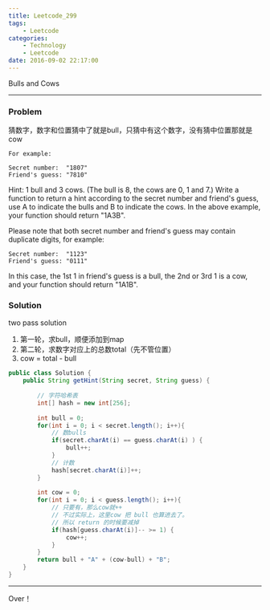 ```yaml
---
title: Leetcode_299
tags:
	- Leetcode
categories:
	- Technology
	- Leetcode
date: 2016-09-02 22:17:00
---
```

Bulls and Cows

<!-- more -->

***

### Problem
猜数字，数字和位置猜中了就是bull，只猜中有这个数字，没有猜中位置那就是cow

	For example:

	Secret number:  "1807"
	Friend's guess: "7810"
Hint: 1 bull and 3 cows. (The bull is 8, the cows are 0, 1 and 7.)
Write a function to return a hint according to the secret number and friend's guess, use A to indicate the bulls and B to indicate the cows. In the above example, your function should return "1A3B".

Please note that both secret number and friend's guess may contain duplicate digits, for example:

	Secret number:  "1123"
	Friend's guess: "0111"
In this case, the 1st 1 in friend's guess is a bull, the 2nd or 3rd 1 is a cow, and your function should return "1A1B".




### Solution
two pass solution 
1. 第一轮，求bull，顺便添加到map
2. 第二轮，求数字对应上的总数total（先不管位置）
3. cow = total - bull

``` java
public class Solution {
    public String getHint(String secret, String guess) {
        
        // 字符哈希表
        int[] hash = new int[256];
        
        int bull = 0;
        for(int i = 0; i < secret.length(); i++){
        	// 数bulls
            if(secret.charAt(i) == guess.charAt(i) ) {
                bull++;
            } 
            // 计数
            hash[secret.charAt(i)]++;
        }
        
        int cow = 0;
        for(int i = 0; i < guess.length(); i++){
        	// 只要有，那么cow就++
        	// 不过实际上，这里cow 把 bull 也算进去了。
        	// 所以 return 的时候要减掉
            if(hash[guess.charAt(i)]-- >= 1) {
                cow++;   
            }
        }
        return bull + "A" + (cow-bull) + "B";
    }
}
```


*** 

Over！










































